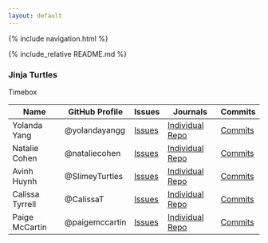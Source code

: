 ```yaml
---
layout: default
---
```


{% include navigation.html %}

{% include_relative README.md %}

### Jinja Turtles

Timebox

|Name|GitHub Profile|Issues|Journals|Commits|
|--------|---------|-------|-------|-------|
|Yolanda Yang|@yolandayangg|[Issues](https://github.com/SlimeyTurtles/jinjaturtles/issues/assigned/yolandayangg)|[Individual Repo](https://github.com/yolandayangg/yolandayang)|[Commits](https://github.com/SlimeyTurtles/jinjaturtles/commits?author=yolandayangg)|
|Natalie Cohen|@nataliecohen|[Issues](https://github.com/yolandayangg/n224p4-beans/issues?q=is%3Aopen+is%3Aissue+author%3Ashrutiapcsp+assignee%3Anataliecohen)|[Individual Repo](https://github.com/nataliecohen/nataliecohen.github.io)|[Commits](https://github.com/yolandayangg/n224p4-beans/commits?author=nataliecohen)
|Avinh Huynh|@SlimeyTurtles|[Issues](https://github.com/SlimeyTurtles/jinjaturtles/issues/assigned/SlimeyTurtles)|[Individual Repo](https://github.com/SlimeyTurtles/jinjaturtles)|[Commits](https://github.com/SlimeyTurtles/jinjaturtles/commits?author=SlimeyTurtles)|
|Calissa Tyrrell|@CalissaT|[Issues](https://github.com/yolandayangg/n224p4-beans/issues?q=is%3Aopen+is%3Aissue+author%3Ashrutiapcsp+assignee%3Ashrutiapcsp)|[Individual Repo](https://github.com/CalissaT/CalissaTri3Repo)|[Commits](https://github.com/yolandayangg/n224p4-beans/commits?author=shrutiapcsp)|
|Paige McCartin|@paigemccartin|[Issues](https://github.com/yolandayangg/n224p4-beans/issues?q=is%3Aopen+is%3Aissue+author%3Ashrutiapcsp+assignee%3Ayolandayangg)|[Individual Repo](https://github.com/paigemccartin/paigemccartin.github.io)|[Commits](https://github.com/yolandayangg/n224p4-beans/commits?author=yolandayangg)|
